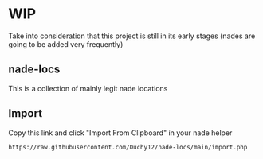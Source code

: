 # WIP
Take into consideration that this project is still in its early stages (nades are going to be added very frequently)

## nade-locs
This is a collection of mainly legit nade locations


## Import
Copy this link and click "Import From Clipboard" in your nade helper
```
https://raw.githubusercontent.com/Duchy12/nade-locs/main/import.php
```